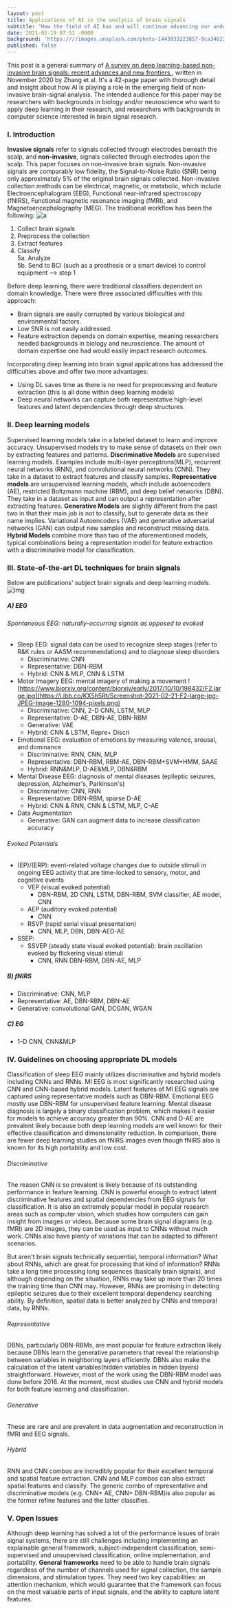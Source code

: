 ```yaml
---
layout: post
title: Applications of AI in the analysis of brain signals
subtitle: "How the field of AI has and will continue advancing our understanding of neural signals" 
date: 2021-02-19 07:51 -0600
background: 'https:////images.unsplash.com/photo-1443933223857-9ca346228f72?ixid=MXwxMjA3fDB8MHxwaG90by1wYWdlfHx8fGVufDB8fHw%3D&ixlib=rb-1.2.1&auto=format&fit=crop&w=1192&q=80'
published: false
---
```


This post is a general summary of [A survey on deep learning-based non-invasive brain signals: recent advances and new frontiers ](https://pubmed.ncbi.nlm.nih.gov/33171452/), written in November 2020 by Zhang et al. It's a 42-page paper with thorough detail and insight about how AI is playing a role in the emerging field of non-invasive brain-signal analysis. The intended audience for this paper may be researchers with backgrounds in biology and/or neuroscience who want to apply deep learning in their research, and researchers with backgrounds in computer science interested in brain signal research. 

### I. Introduction
__Invasive signals__ refer to signals collected through electrodes beneath the scalp, and __non-invasive__, signals collected through electrodes upon the scalp. This paper focuses on non-invasive brain signals.
Non-invasive signals are comparably low fidelity, the Signal-to-Noise Ratio (SNR) being only approximately 5% of the original brain signals collected. 
Non-invasive collection methods can be electrical, magnetic, or metabolic, which include Electroencephalogram (EEG), Functional near-infrared spectroscopy (fNIRS), Functional magnetic resonance imaging (fMRI), and Magnetoencephalography (MEG). 
The traditional workflow has been the following: ![a](https://i.ibb.co/pygxV87/Screen-Shot-2021-02-20-at-8-01-56-PM.png) 
1. Collect brain signals
2. Preprocess the collection
3. Extract features
4. Classify <br/>
5a. Analyze <br/>
5b. Send to BCI (such as a prosthesis or a smart device) to control equipment --> step 1

Before deep learning, there were traditional classifiers dependent on domain knowledge. There were three associated difficulties with this approach:
* Brain signals are easily corrupted by various biological and environmental factors.
* Low SNR is not easily addressed.
* Feature extraction depends on domain expertise, meaning researchers needed backgrounds in biology and neuroscience. The amount of domain expertise one had would easily impact research outcomes.

Incorporating deep learning into brain signal applications has addressed the difficulties above and offer two more advantages:
* Using DL saves time as there is no need for preprocessing and feature extraction (this is all done within deep learning models)
* Deep neural networks can capture both representative high-level features and latent dependencies through deep structures. 

### II. Deep learning models 
Supervised learning models take in a labeled dataset to learn and improve accuracy. Unsupervised models try to make sense of datasets on their own by extracting features and patterns. __Discriminative Models__ are supervised learning models. Examples include multi-layer perceptrons(MLP), recurrent neural networks (RNN), and convolutional neural networks (CNN). They take in a dataset to extract features and classify samples. __Representative models__ are unsupervised learning models, which include autoencoders (AE), restricted Boltzmann machine (RBM), and deep belief networks (DBN). They take in a dataset as input and can output a representation after extracting features. __Generative Models__ are slightly different from the past two in that their main job is not to classify, but to generate data as their name implies. Variational Autoencoders (VAE) and generative adversarial networks (GAN) can output new samples and reconstruct missing data. __Hybrid Models__ combine more than two of the aforementioned models, typical combinations being a representation model for feature extraction with a discriminative model for classification.

### III. State-of-the-art DL techniques for brain signals
Below are publications' subject brain signals and deep learning models. 
![img](https://i.ibb.co/j5YyrvD/Screen-Shot-2021-02-21-at-4-37-16-PM.png)

##### A) EEG
###### Spontaneous EEG: naturally-occurring signals as opposed to evoked
* Sleep EEG: signal data can be used to recognize sleep stages (refer to R&K rules or AASM recommendations) and to diagnose sleep disorders
    * Discriminative: CNN
    * Representative: DBN-RBM
    * Hybrid: CNN & MLP, CNN & LSTM
* Motor Imagery EEG: mental imagery of making a movement ![https://www.biorxiv.org/content/biorxiv/early/2017/10/10/198432/F2.large.jpg](https://i.ibb.co/KX5h5Rt/Screenshot-2021-02-21-F2-large-jpg-JPEG-Image-1280-1094-pixels.png)
    * Discriminative: CNN, 2-D CNN, LSTM, MLP
    * Representative: D-AE, DBN-AE, DBN-RBM
    * Generative: VAE
    * Hybrid: CNN & LSTM, Repre+ Discri
* Emotional EEG: evaluation of emotions by measuring valence, arousal, and dominance
    * Discriminative: RNN, CNN, MLP
    * Representative: DBN-RBM, RBM-AE, DBN-RBM+SVM+HMM, SAAE
    * Hybrid: RNN&MLP, D-AE&MLP, DBN&RBM
* Mental Disease EEG: diagnosis of mental diseases (epileptic seizures, depression, Alzheimer's, Parkinson's)
    * Discriminative: CNN, RNN
    * Representative: DBN-RBM, sparse D-AE
    * Hybrid: CNN & RNN, CNN & LSTM, MLP, C-AE
* Data Augmentation
    * Generative: GAN can augment data to increase classification accuracy 

###### Evoked Potentials 
* (EP)/(ERP): event-related voltage changes due to outside stimuli in ongoing EEG activity that are time-locked to sensory, motor, and cognitive events
    * VEP (visual evoked potential)
        * DBN-RBM, 2D CNN, LSTM, DBN-RBM, SVM classifier, AE model, CNN
    * AEP (auditory evoked potential)
        * CNN
    * RSVP (rapid serial visual presentation)
        * CNN, MLP, DBN, DBN-AED-AE
* SSEP: 
    * SSVEP (steady state visual evoked potential): brain oscillation evoked by flickering visual stimuli
        * CNN, RNN DBN-RBM, DBN-AE, MLP

##### B) fNIRS
* Discriminative: CNN, MLP
* Representative: AE, DBN-RBM, DBN-AE
* Generative: convolutional GAN, DCGAN, WGAN 

##### C) EG
* 1-D CNN, CNN&MLP

### IV. Guidelines on choosing appropriate DL models
Classification of sleep EEG mainly utilizes discriminative and hybrid models including CNNs and RNNs. MI EEG is most significantly researched using CNN and CNN-based hybrid models. Latent features of MI EEG signals are captured using representative models such as DBN-RBM. Emotional EEG mostly use DBN-RBM for unsupervised feature learning. Mental disease diagnosis is largely a binary classification problem, which makes it easier for models to achieve accuracy greater than 90%. CNN and D-AE are prevalent likely because both deep learning models are well known for their effective classification and dimensionality reduction. In comparison, there are fewer deep learning studies on fNIRS images even though fNIRS also is known for its high portability and low cost.
###### Discriminative
The reason CNN is so prevalent is likely because of its outstanding performance in feature learning. CNN is powerful enough to extract latent discriminative features and spatial dependencies from EEG signals for classification. It is also an extremely popular model in popular research areas such as computer vision, which studies how computers can gain insight from images or videos. Because some brain signal diagrams (e.g. fMRI) are 2D images, they can be used as input to CNNs without much work. CNNs also have plenty of variations that can be adapted to different scenarios.  

But aren't brain signals technically sequential, temporal information? What about RNNs, which are great for processing that kind of information? RNNs take a long time processing long sequences (basically brain signals), and although depending on the situation, RNNs may take up more than 20 times the training time than CNN may. However, RNNs are promising in detecting epileptic seizures due to their excellent temporal dependency searching ability. By definition, spatial data is better analyzed by CNNs and temporal data, by RNNs.

###### Representative 
DBNs, particularly DBN-RBMs, are most popular for feature extraction likely because DBNs learn the generative parameters that reveal the relationship between variables in neighboring layers efficiently. DBNs also make the calculation of the latent variables(hidden variables in hidden layers) straightforward. However, most of the work using the DBN-RBM model was done before 2016. At the moment, most studies use CNN and hybrid models for both feature learning and classification. 

###### Generative
These are rare and are prevalent in data augmentation and reconstruction in fMRI and EEG signals.

###### Hybrid
RNN and CNN combos are incredibly popular for their excellent temporal and spatial feature extraction. CNN and MLP combos can also extract spatial features and classify. The generic combo of representative and discriminative models (e.g. CNN+ AE, CNN+ DBN-RBM)is also popular as the former refine features and the latter classifies. 


### V. Open Issues
Although deep learning has solved a lot of the performance issues of brain signal systems, there are still challenges including implementing an explainable general framework, subject-independent classification, semi-supervised and unsupervised classification, online implementation, and portability. 
__General frameworks__ need to be able to handle brain signals regardless of the number of channels used for signal collection, the sample dimensions, and stimulation types. They need two key capabilities: an attention mechanism, which would guarantee that the framework can focus on the most valuable parts of input signals, and the ability to capture latent features. 